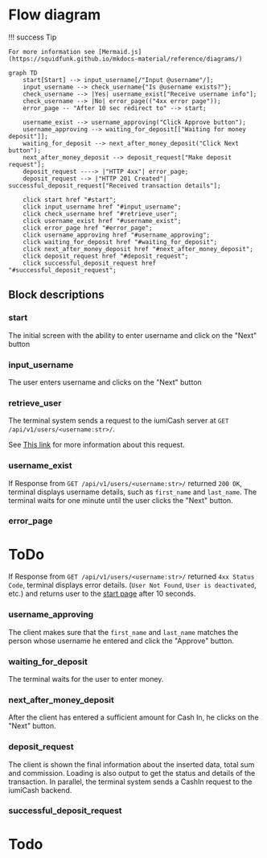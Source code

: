 # Flow diagram

!!! success Tip
    
    For more information see [Mermaid.js](https://squidfunk.github.io/mkdocs-material/reference/diagrams/)
    
```mermaid
graph TD
    start[Start] --> input_username[/"Input @username"/];
    input_username --> check_username{"Is @username exists?"};
    check_username --> |Yes| username_exist["Receive username info"];
    check_username --> |No| error_page(("4xx error page"));
    error_page -- "After 10 sec redirect to" --> start;
    
    username_exist --> username_approving("Click Approve button");
    username_approving --> waiting_for_deposit[["Waiting for money deposit"]];
    waiting_for_deposit --> next_after_money_deposit("Click Next button");
    next_after_money_deposit --> deposit_request["Make deposit request"];
    deposit_request ----> |"HTTP 4xx"| error_page;
    deposit_request --> |"HTTP 201 Created"| successful_deposit_request["Received transaction details"];

    click start href "#start";
    click input_username href "#input_username";
    click check_username href "#retrieve_user";
    click username_exist href "#username_exist";
    click error_page href "#error_page";
    click username_approving href "#username_approving";
    click waiting_for_deposit href "#waiting_for_deposit";
    click next_after_money_deposit href "#next_after_money_deposit";
    click deposit_request href "#deposit_request";
    click successful_deposit_request href "#successful_deposit_request";
```



## Block descriptions

### start

The initial screen with the ability to enter username and click on the "Next" button

### input_username

The user enters username and clicks on the "Next" button

### retrieve_user

The terminal system sends a request to the iumiCash server at `GET /api/v1/users/<username:str>/`.

See [This link](/users/retrieve/) for more information about this request.

### username_exist

If Response from `GET /api/v1/users/<username:str>/` returned `200 OK`, terminal displays username details,
such as `first_name` and `last_name`. The terminal waits for one minute until the user clicks the "Next" button.

### error_page

# ToDo

If Response from `GET /api/v1/users/<username:str>/` returned `4xx Status Code`, terminal displays error details.
(`User Not Found`, `User is deactivated`, etc.) and returns user to the [start page](#start) after 10 seconds.

### username_approving

The client makes sure that the `first_name` and `last_name` matches the person whose username he entered and click the "Approve" button.

### waiting_for_deposit

The terminal waits for the user to enter money.

### next_after_money_deposit

After the client has entered a sufficient amount for Cash In, he clicks on the "Next" button.

### deposit_request

The client is shown the final information about the inserted data, total sum and commission.
Loading is also output to get the status and details of the transaction.
In parallel, the terminal system sends a CashIn request to the iumiCash backend.

### successful_deposit_request

# Todo
